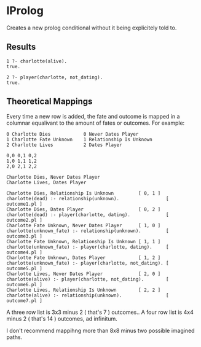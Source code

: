# IProlog
Creates a new prolog conditional without it being explicitely told to.

## Results
~~~swipl
1 ?- charlotte(alive).
true.

2 ?- player(charlotte, not_dating).
true.
~~~

## Theoretical Mappings
Every time a new row is added, the fate and outcome is mapped in a columnar equalivant to the amount of fates or outcomes. For example:

~~~
0 Charlotte Dies            0 Never Dates Player
1 Charlotte Fate Unknown    1 Relationship Is Unknown
2 Charlotte Lives           2 Dates Player

0,0 0,1 0,2
1,0 1,1 1,2
2,0 2,1 2,2

Charlotte Dies, Never Dates Player
Charlotte Lives, Dates Player

Charlotte Dies, Relationship Is Unknown         [ 0, 1 ] charlotte(dead) :- relationship(unknown).                 [ outcome1.pl ]
Charlotte Dies, Dates Player                    [ 0, 2 ] charlotte(dead) :- player(charlotte, dating).             [ outcome2.pl ]
Charlotte Fate Unknown, Never Dates Player      [ 1, 0 ] charlotte(unknown_fate) :- relationship(unknown).         [ outcome3.pl ]
Charlotte Fate Unknown, Relationship Is Unknown [ 1, 1 ] charlotte(unknown_fate) :- player(charlotte, dating).     [ outcome4.pl ]
Charlotte Fate Unknown, Dates Player            [ 1, 2 ] charlotte(unknown_fate) :- player(charlotte, not_dating). [ outcome5.pl ]
Charlotte Lives, Never Dates Player             [ 2, 0 ] charlotte(alive) :- player(charlotte, not_dating).        [ outcome6.pl ]
Charlotte Lives, Relationship Is Unknown        [ 2, 2 ] charlotte(alive) :- relationship(unknown).                [ outcome7.pl ]
~~~

A three row list is 3x3 minus 2 ( that's 7 ) outcomes.. A four row list is 4x4 minus 2 ( that's 14 ) outcomes, ad infinitum.

I don't recommend mappihng more than 8x8 minus two possible imagined paths.
